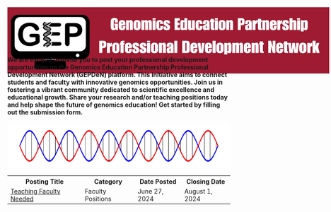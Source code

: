 <div style="width: 728px; height: 90px">
<img src="docs/Genomics Education Partnership-3.png" alt="Centered Image">
</div>

  
<h4> 
We are excited to invite you to post your professional development opportunities on the Genomics Education Partnership Professional Development Network (GEPDeN) platform. This initiative aims to connect students and faculty with innovative genomics opportunities. Join us in fostering a vibrant community dedicated to scientific excellence and educational growth. Share your research and/or teaching positions today and help shape the future of genomics education! Get started by filling out the submission form.
</h4>

<center><img src="docs/helix" width="100%" height="100"></center>

<table align="center">
  <tr>
    <th>Posting Title</th>
    <th>Category</th>
    <th>Date Posted</th>
    <th>Closing Date</th>
  </tr>
  <tr>
    <td><a href="https://cresylviolet.github.io/pages/alleninstitute.html">Teaching Faculty Needed</a></td>
    <td>Faculty Positions</td>
    <td>June 27, 2024</td>
    <td>August 1, 2024</td>
  </tr>
</table>

